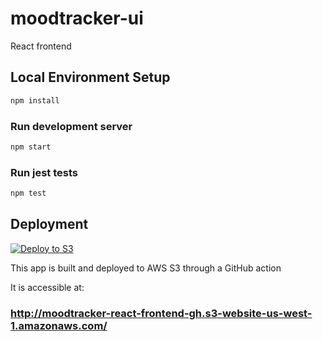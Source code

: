 # moodtracker-ui

React frontend

## Local Environment Setup

```bash
npm install
```

### Run development server

```bash
npm start
```

### Run jest tests

```bash
npm test
```


## Deployment

[![Deploy to S3](https://github.com/rossmassey-moodtracker/moodtracker-ui/actions/workflows/deploy-to-s3.yaml/badge.svg)](https://github.com/rossmassey-moodtracker/moodtracker-ui/actions/workflows/deploy-to-s3.yaml)

This app is built and deployed to AWS S3 through a GitHub action

It is accessible at:

### http://moodtracker-react-frontend-gh.s3-website-us-west-1.amazonaws.com/